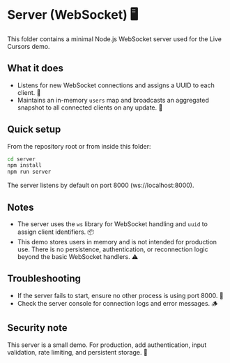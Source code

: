 # Server (WebSocket) 🖥️

This folder contains a minimal Node.js WebSocket server used for the Live Cursors demo.

What it does
------------

- Listens for new WebSocket connections and assigns a UUID to each client. 🔑
- Maintains an in-memory `users` map and broadcasts an aggregated snapshot to all connected clients on any update. 📣

Quick setup
-----------

From the repository root or from inside this folder:

```bash
cd server
npm install
npm run server
```

The server listens by default on port 8000 (ws://localhost:8000).

Notes
-----

- The server uses the `ws` library for WebSocket handling and `uuid` to assign client identifiers. 📦
- This demo stores users in memory and is not intended for production use. There is no persistence, authentication, or reconnection logic beyond the basic WebSocket handlers. ⚠️

Troubleshooting
---------------

- If the server fails to start, ensure no other process is using port 8000. 🔌
- Check the server console for connection logs and error messages. 🪵

Security note
-------------

This server is a small demo. For production, add authentication, input validation, rate limiting, and persistent storage. 🔐
